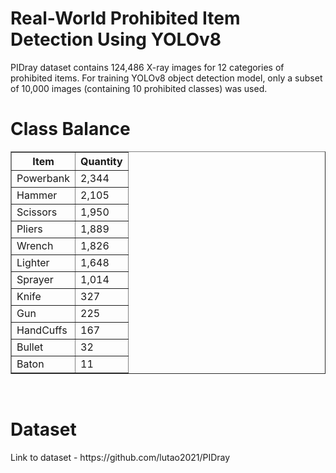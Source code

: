 # Real-World Prohibited Item Detection Using YOLOv8

 PIDray dataset contains 124,486 X-ray images for 12 categories of prohibited items. For training YOLOv8 object detection model, only a subset of 10,000 images (containing 10 prohibited classes) was used.
 <br>

<H1> Class Balance </H1>

<table border="1">
  <tr>
    <th>Item</th>
    <th>Quantity</th>
  </tr>
  <tr>
    <td>Powerbank</td>
    <td>2,344</td>
  </tr>
  <tr>
    <td>Hammer</td>
    <td>2,105</td>
  </tr>
  <tr>
    <td>Scissors</td>
    <td>1,950</td>
  </tr>
  <tr>
    <td>Pliers</td>
    <td>1,889</td>
  </tr>
  <tr>
    <td>Wrench</td>
    <td>1,826</td>
  </tr>
  <tr>
    <td>Lighter</td>
    <td>1,648</td>
  </tr>
  <tr>
    <td>Sprayer</td>
    <td>1,014</td>
  </tr>
  <tr>
    <td>Knife</td>
    <td>327</td>
  </tr>
  <tr>
    <td>Gun</td>
    <td>225</td>
  </tr>
  <tr>
    <td>HandCuffs</td>
    <td>167</td>
  </tr>
  <tr>
    <td>Bullet</td>
    <td>32</td>
  </tr>
  <tr>
    <td>Baton</td>
    <td>11</td>
  </tr>
</table>

<br>

<H1>Dataset</H1>
Link to dataset - https://github.com/lutao2021/PIDray
